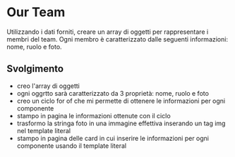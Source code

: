 Our Team
===
Utilizzando i dati forniti, creare un array di oggetti per rappresentare i membri del team.
Ogni membro è caratterizzato dalle seguenti informazioni: nome, ruolo e foto.
## Svolgimento
- creo l'array di oggetti 
- ogni oggrtto sarà caratterizzato da 3 proprietà: nome, ruolo e foto
- creo un ciclo for of che mi permette di ottenere le informazioni per ogni componente
- stampo in pagina le informazioni ottenute con il ciclo 
- trasformo la stringa foto in una immagine effettiva inserando un tag img nel template literal 
- stampo in pagina delle card in cui inserire le informazioni per ogni componente usando il template literal 

